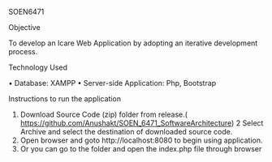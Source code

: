 SOEN6471

Objective

To develop an Icare Web Application by adopting an iterative development process.

Technology Used

•	Database: XAMPP
•	Server-side Application: Php, Bootstrap

Instructions to run the application

1.	Download Source Code (zip) folder from release.( https://github.com/Anushakt/SOEN_6471_SoftwareArchitecture)
2  	Select Archive and select the destination of downloaded source code.
3.	Open browser and goto http://localhost:8080 to begin using application.
4.	Or you can go to the folder and open the index.php file through browser

